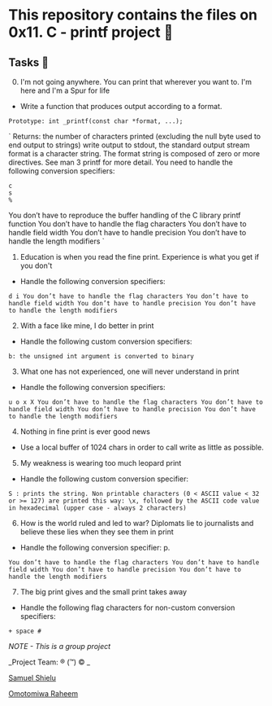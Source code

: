 # This repository contains the files on 0x11. C - printf project  📁

## Tasks  📃

0. I'm not going anywhere. You can print that wherever you want to. I'm here and I'm a Spur for life

- Write a function that produces output according to a format.

`Prototype: int _printf(const char *format, ...);`

`
Returns: the number of characters printed (excluding the null byte used to end output to strings)
write output to stdout, the standard output stream
format is a character string. The format string is composed of zero or more directives. See man 3 printf for more detail. You need to handle the following conversion specifiers:

    c
    s
    %

You don’t have to reproduce the buffer handling of the C library printf function
You don’t have to handle the flag characters
You don’t have to handle field width
You don’t have to handle precision
You don’t have to handle the length modifiers
`

1. Education is when you read the fine print. Experience is what you get if you don't 


- Handle the following conversion specifiers:

`
    d
    i
You don’t have to handle the flag characters
You don’t have to handle field width
You don’t have to handle precision
You don’t have to handle the length modifiers
`

2. With a face like mine, I do better in print

- Handle the following custom conversion specifiers:

`
b: the unsigned int argument is converted to binary
`

3. What one has not experienced, one will never understand in print

- Handle the following conversion specifiers:

`
    u
    o
    x
    X
    You don’t have to handle the flag characters
    You don’t have to handle field width
    You don’t have to handle precision
    You don’t have to handle the length modifiers
`

4. Nothing in fine print is ever good news

- Use a local buffer of 1024 chars in order to call write as little as possible.

5. My weakness is wearing too much leopard print

- Handle the following custom conversion specifier:

`
    S : prints the string.
    Non printable characters (0 < ASCII value < 32 or >= 127) are printed this way: \x, followed by the ASCII code value in hexadecimal (upper case - always 2 characters)
`

6. How is the world ruled and led to war? Diplomats lie to journalists and believe these lies when they see them in print

- Handle the following conversion specifier: p.

`
    You don’t have to handle the flag characters
    You don’t have to handle field width
    You don’t have to handle precision
    You don’t have to handle the length modifiers
`

7. The big print gives and the small print takes away

- Handle the following flag characters for non-custom conversion specifiers:

`
    +
    space
    #
`




*NOTE - This is a group project*

_Project Team: ® (™) © _

[Samuel Shielu](https://github.com/saminstein)

[Omotomiwa Raheem](https://github.com/omotomiwa26)

